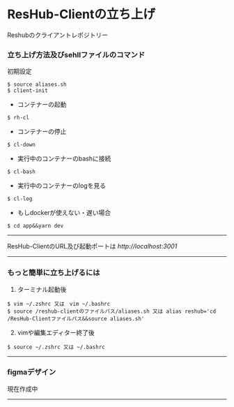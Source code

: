 # ResHub-Clientの立ち上げ

Reshubのクライアントレポジトリー

### 立ち上げ方法及びsehllファイルのコマンド

初期設定

```
$ source aliases.sh
$ client-init
```

* コンテナーの起動

```
$ rh-cl
```

* コンテナーの停止

```
$ cl-down
```

* 実行中のコンテナーのbashに接続

```
$ cl-bash
```

* 実行中のコンテナーのlogを見る

```
$ cl-log
```

* もしdockerが使えない・遅い場合

```
$ cd app&&yarn dev
```

-------------------------------

ResHub-ClientのURL及び起動ポートは
_http://localhost:3001_

-------------------------------

### もっと簡単に立ち上げるには

1. ターミナル起動後

```
$ vim ~/.zshrc 又は　vim ~/.bashrc
$ source /reshub-clientのファイルパス/aliases.sh 又は alias reshub='cd /ResHub-Clientファイルパス&&source aliases.sh'
```

2. vimや編集エディター終了後

```
$ source ~/.zshrc 又は ~/.bashrc
```

-----------------------------

### figmaデザイン

現在作成中

-------------------------------
